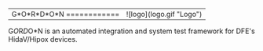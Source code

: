 <table><tr><td>
G*O*R*D*O*N
============
</td>
<td>![logo](logo.gif "Logo") </td></tr></table>

G*O*R*D*O*N is an automated integration and system test framework for DFE's HidaV/Hipox devices.

